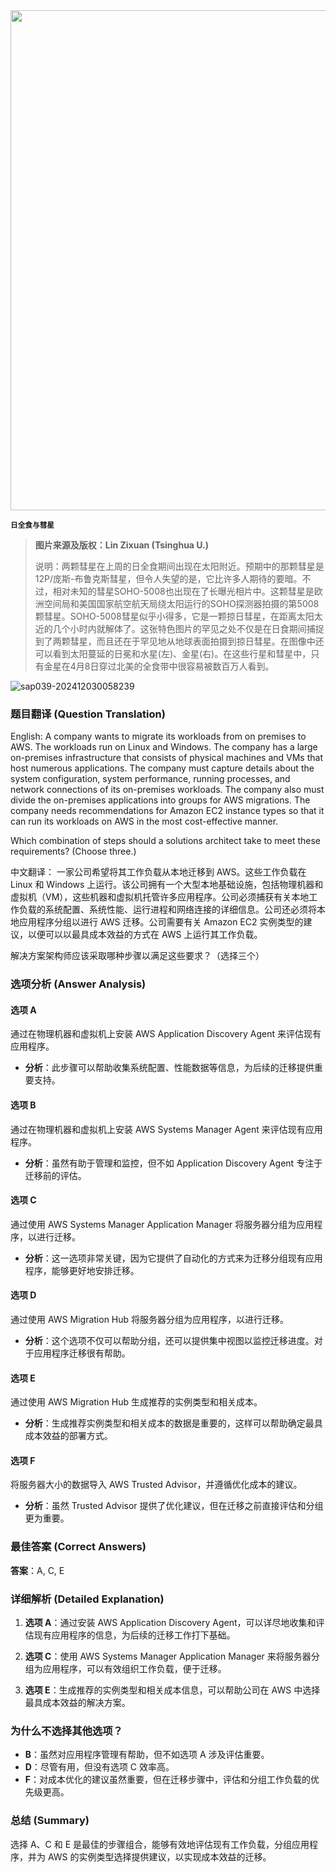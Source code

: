 <img src="https://www.bjp.org.cn/upload/image/2024/04/16/1713236282396003651.jpg" width="800" />  

<small>**日全食与彗星**</small>  

> **图片来源及版权：Lin Zixuan (Tsinghua U.)**
>
> 说明：两颗彗星在上周的日全食期间出现在太阳附近。预期中的那颗彗星是12P/庞斯-布鲁克斯彗星，但令人失望的是，它比许多人期待的要暗。不过，相对未知的彗星SOHO-5008也出现在了长曝光相片中。这颗彗星是欧洲空间局和美国国家航空航天局绕太阳运行的SOHO探测器拍摄的第5008颗彗星。SOHO-5008彗星似乎小得多，它是一颗掠日彗星，在距离太阳太近的几个小时内就解体了。这张特色图片的罕见之处不仅是在日食期间捕捉到了两颗彗星，而且还在于罕见地从地球表面拍摄到掠日彗星。在图像中还可以看到太阳蔓延的日冕和水星(左)、金星(右)。在这些行星和彗星中，只有金星在4月8日穿过北美的全食带中很容易被数百万人看到。



![sap039-202412030058239](https://aea62e6.webp.li/2024/12/sap039-202412030058239.png)



### 题目翻译 (Question Translation)

English:
A company wants to migrate its workloads from on premises to AWS. The workloads run on Linux and Windows. The company has a large on-premises infrastructure that consists of physical machines and VMs that host numerous applications. The company must capture details about the system configuration, system performance, running processes, and network connections of its on-premises workloads. The company also must divide the on-premises applications into groups for AWS migrations. The company needs recommendations for Amazon EC2 instance types so that it can run its workloads on AWS in the most cost-effective manner. 

Which combination of steps should a solutions architect take to meet these requirements? (Choose three.)

中文翻译：
一家公司希望将其工作负载从本地迁移到 AWS。这些工作负载在 Linux 和 Windows 上运行。该公司拥有一个大型本地基础设施，包括物理机器和虚拟机（VM），这些机器和虚拟机托管许多应用程序。公司必须捕获有关本地工作负载的系统配置、系统性能、运行进程和网络连接的详细信息。公司还必须将本地应用程序分组以进行 AWS 迁移。公司需要有关 Amazon EC2 实例类型的建议，以便可以以最具成本效益的方式在 AWS 上运行其工作负载。

解决方案架构师应该采取哪种步骤以满足这些要求？（选择三个）

### 选项分析 (Answer Analysis)

#### 选项 A
通过在物理机器和虚拟机上安装 AWS Application Discovery Agent 来评估现有应用程序。

- **分析**：此步骤可以帮助收集系统配置、性能数据等信息，为后续的迁移提供重要支持。

#### 选项 B
通过在物理机器和虚拟机上安装 AWS Systems Manager Agent 来评估现有应用程序。

- **分析**：虽然有助于管理和监控，但不如 Application Discovery Agent 专注于迁移前的评估。

#### 选项 C
通过使用 AWS Systems Manager Application Manager 将服务器分组为应用程序，以进行迁移。

- **分析**：这一选项非常关键，因为它提供了自动化的方式来为迁移分组现有应用程序，能够更好地安排迁移。

#### 选项 D
通过使用 AWS Migration Hub 将服务器分组为应用程序，以进行迁移。

- **分析**：这个选项不仅可以帮助分组，还可以提供集中视图以监控迁移进度。对于应用程序迁移很有帮助。

#### 选项 E
通过使用 AWS Migration Hub 生成推荐的实例类型和相关成本。

- **分析**：生成推荐实例类型和相关成本的数据是重要的，这样可以帮助确定最具成本效益的部署方式。

#### 选项 F
将服务器大小的数据导入 AWS Trusted Advisor，并遵循优化成本的建议。

- **分析**：虽然 Trusted Advisor 提供了优化建议，但在迁移之前直接评估和分组更为重要。

### 最佳答案 (Correct Answers)

**答案**：A, C, E

### 详细解析 (Detailed Explanation)

1. **选项 A**：通过安装 AWS Application Discovery Agent，可以详尽地收集和评估现有应用程序的信息，为后续的迁移工作打下基础。
  
2. **选项 C**：使用 AWS Systems Manager Application Manager 来将服务器分组为应用程序，可以有效组织工作负载，便于迁移。

3. **选项 E**：生成推荐的实例类型和相关成本信息，可以帮助公司在 AWS 中选择最具成本效益的解决方案。

### 为什么不选择其他选项？

- **B**：虽然对应用程序管理有帮助，但不如选项 A 涉及评估重要。
- **D**：尽管有用，但没有选项 C 效率高。
- **F**：对成本优化的建议虽然重要，但在迁移步骤中，评估和分组工作负载的优先级更高。

### 总结 (Summary)
选择 A、C 和 E 是最佳的步骤组合，能够有效地评估现有工作负载，分组应用程序，并为 AWS 的实例类型选择提供建议，以实现成本效益的迁移。
